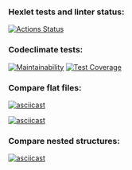 ### Hexlet tests and linter status:
[![Actions Status](https://github.com/kazanmarat/python-project-50/actions/workflows/hexlet-check.yml/badge.svg)](https://github.com/kazanmarat/python-project-50/actions)


### Codeclimate tests:
[![Maintainability](https://api.codeclimate.com/v1/badges/980d616b5a654c987a40/maintainability)](https://codeclimate.com/github/kazanmarat/python-project-50/maintainability)
[![Test Coverage](https://api.codeclimate.com/v1/badges/980d616b5a654c987a40/test_coverage)](https://codeclimate.com/github/kazanmarat/python-project-50/test_coverage)


### Compare flat files:
[![asciicast](https://asciinema.org/a/gtXhtiZoz4Eao2FSvSnkafDeq.svg)](https://asciinema.org/a/gtXhtiZoz4Eao2FSvSnkafDeq)

[![asciicast](https://asciinema.org/a/8VJ4fLXoJ4vBr9X3lxqhMu4S6.svg)](https://asciinema.org/a/8VJ4fLXoJ4vBr9X3lxqhMu4S6)

### Compare nested structures:
[![asciicast](https://asciinema.org/a/evfp3cnABdNWwNadbBwBkMImh.svg)](https://asciinema.org/a/evfp3cnABdNWwNadbBwBkMImh)
